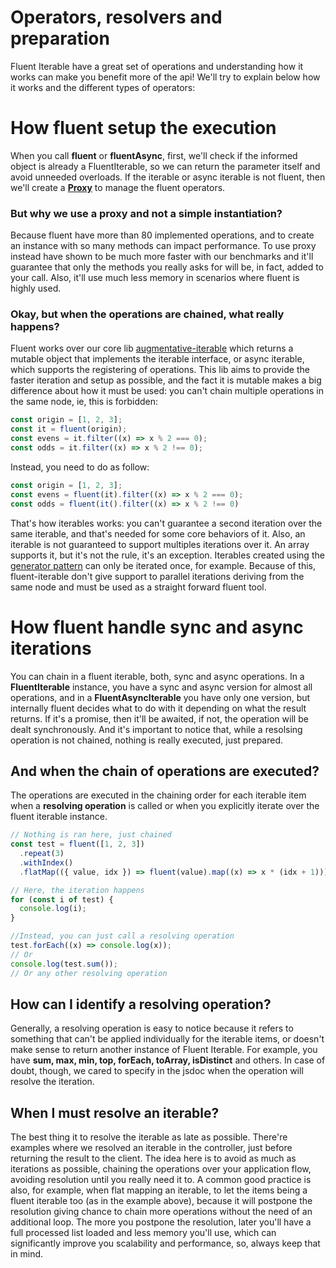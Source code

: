 # Operators, resolvers and preparation

Fluent Iterable have a great set of operations and understanding how it works can make you benefit more of the api! We'll try to explain below how it works and the different types of operators:

# How fluent setup the execution

When you call **fluent** or **fluentAsync**, first, we'll check if the informed object is already a FluentIterable, so we can return the parameter itself and avoid unneeded overloads. If the iterable or async iterable is not fluent, then we'll create a **[Proxy](https://developer.mozilla.org/pt-BR/docs/Web/JavaScript/Reference/Global_Objects/Proxy)** to manage the fluent operators.

### But why we use a proxy and not a simple instantiation?

Because fluent have more than 80 implemented operations, and to create an instance with so many methods can impact performance. To use proxy instead have shown to be much more faster with our benchmarks and it'll guarantee that only the methods you really asks for will be, in fact, added to your call. Also, it'll use much less memory in scenarios where fluent is highly used.

### Okay, but when the operations are chained, what really happens?

Fluent works over our core lib [augmentative-iterable](https://www.npmjs.com/package/augmentative-iterable) which returns a mutable object that implements the iterable interface, or async iterable, which supports the registering of operations. This lib aims to provide the faster iteration and setup as possible, and the fact it is mutable makes a big difference about how it must be used: you can't chain multiple operations in the same node, ie, this is forbidden:

```ts
const origin = [1, 2, 3];
const it = fluent(origin);
const evens = it.filter((x) => x % 2 === 0);
const odds = it.filter((x) => x % 2 !== 0);
```

Instead, you need to do as follow:

```ts
const origin = [1, 2, 3];
const evens = fluent(it).filter((x) => x % 2 === 0);
const odds = fluent(it().filter((x) => x % 2 !== 0)
```

That's how iterables works: you can't guarantee a second iteration over the same iterable, and that's needed for some core behaviors of it. Also, an iterable is not guaranteed to support multiples iterations over it. An array supports it, but it's not the rule, it's an exception. Iterables created using the [generator pattern](https://developer.mozilla.org/en-US/docs/Web/JavaScript/Reference/Global_Objects/Generator) can only be iterated once, for example. Because of this, fluent-iterable don't give support to parallel iterations deriving from the same node and must be used as a straight forward fluent tool.

# How fluent handle sync and async iterations

You can chain in a fluent iterable, both, sync and async operations. In a **FluentIterable** instance, you have a sync and async version for almost all operations, and in a **FluentAsyncIterable** you have only one version, but internally fluent decides what to do with it depending on what the result returns. If it's a promise, then it'll be awaited, if not, the operation will be dealt synchronously. And it's important to notice that, while a resolsing operation is not chained, nothing is really executed, just prepared.

## And when the chain of operations are executed?

The operations are executed in the chaining order for each iterable item when a **resolving operation** is called or when you explicitly iterate over the fluent iterable instance.

```ts
// Nothing is ran here, just chained
const test = fluent([1, 2, 3])
  .repeat(3)
  .withIndex()
  .flatMap(({ value, idx }) => fluent(value).map((x) => x * (idx + 1)));

// Here, the iteration happens
for (const i of test) {
  console.log(i);
}

//Instead, you can just call a resolving operation
test.forEach((x) => console.log(x));
// Or
console.log(test.sum());
// Or any other resolving operation
```

## How can I identify a resolving operation?

Generally, a resolving operation is easy to notice because it refers to something that can't be applied individually for the iterable items, or doesn't make sense to return another instance of Fluent Iterable.
For example, you have **sum, max, min, top, forEach, toArray, isDistinct** and others.
In case of doubt, though, we cared to specify in the jsdoc when the operation will resolve the iteration.

## When I must resolve an iterable?

The best thing it to resolve the iterable as late as possible. There're examples where we resolved an iterable in the controller, just before returning the result to the client.
The idea here is to avoid as much as iterations as possible, chaining the operations over your application flow, avoiding resolution until you really need it to. A common good practice is also, for example, when flat mapping an iterable, to let the items being a fluent iterable too (as in the example above), because it will postpone the resolution giving chance to chain more operations without the need of an additional loop.
The more you postpone the resolution, later you'll have a full processed list loaded and less memory you'll use, which can significantly improve you scalability and performance, so, always keep that in mind.
